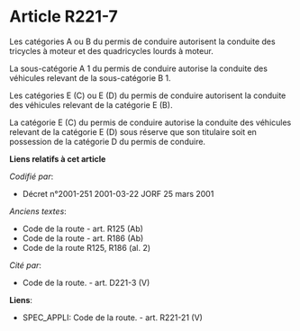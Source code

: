 # Article R221-7

Les catégories A ou B du permis de conduire autorisent la conduite des tricycles à moteur et des quadricycles lourds à
moteur.

La sous-catégorie A 1 du permis de conduire autorise la conduite des véhicules relevant de la sous-catégorie B 1.

Les catégories E (C) ou E (D) du permis de conduire autorisent la conduite des véhicules relevant de la catégorie E (B).

La catégorie E (C) du permis de conduire autorise la conduite des véhicules relevant de la catégorie E (D) sous réserve que
son titulaire soit en possession de la catégorie D du permis de conduire.

**Liens relatifs à cet article**

_Codifié par_:

  - Décret n°2001-251 2001-03-22 JORF 25 mars 2001

_Anciens textes_:

  - Code de la route - art. R125 (Ab)
  - Code de la route - art. R186 (Ab)
  - Code de la route R125, R186 (al. 2)

_Cité par_:

  - Code de la route. - art. D221-3 (V)

**Liens**:

  - SPEC_APPLI: Code de la route. - art. R221-21 (V)
